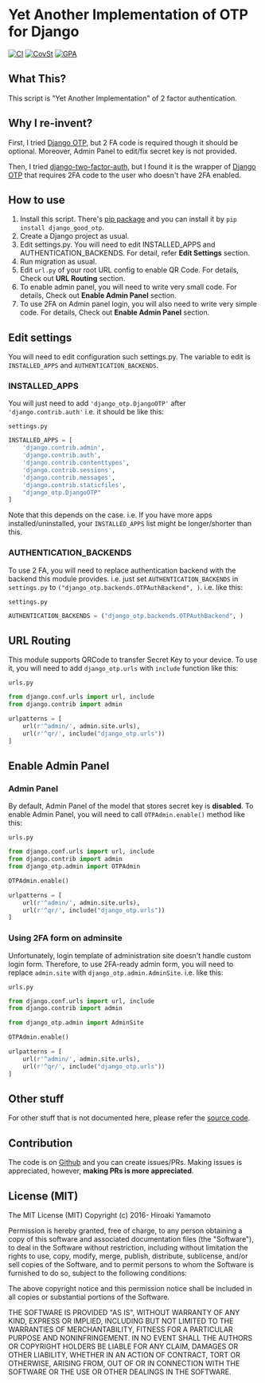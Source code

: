 # Yet Another Implementation of OTP for Django

[![CI]][CI Link] [![CovSt]][CovStLink] [![GPA]][GPALink]

[CI]: https://travis-ci.org/hiroaki-yamamoto/django-good-otp.svg?branch=master
[CI Link]: https://travis-ci.org/hiroaki-yamamoto/django-good-otp
[CovSt]: https://coveralls.io/repos/github/hiroaki-yamamoto/django-good-otp/badge.svg?branch=master
[CovStLink]: https://coveralls.io/github/hiroaki-yamamoto/django-good-otp?branch=master
[GPA]: https://codeclimate.com/github/hiroaki-yamamoto/django-good-otp/badges/gpa.svg
[GPALink]: https://codeclimate.com/github/hiroaki-yamamoto/django-good-otp

## What This?

This script is "Yet Another Implementation" of 2 factor authentication.

## Why I re-invent?

First, I tried [Django OTP], but 2 FA code is required though it should be
optional. Moreover, Admin Panel to edit/fix secret key is not provided.

Then, I tried [django-two-factor-auth], but I found it is the wrapper of
[Django OTP] that requires 2FA code to the user who doesn't have 2FA enabled.

[Django OTP]: https://bitbucket.org/psagers/django-otp
[django-two-factor-auth]: https://github.com/Bouke/django-two-factor-auth

## How to use

1. Install this script. There's [pip package] and you can install it by
   `pip install django_good_otp`.
2. Create a Django project as usual.
3. Edit settings.py. You will need to edit INSTALLED_APPS and
   AUTHENTICATION_BACKENDS. For detail, refer **Edit Settings** section.
4. Run migration as usual.
5. Edit `url.py` of your root URL config to enable QR Code.
   For details, Check out **URL Routing** section.
6. To enable admin panel, you will need to write very small code.
   For details, Check out **Enable Admin Panel** section.
7. To use 2FA on Admin panel login, you will also need to write very simple
   code. For details, Check out **Enable Admin Panel** section.

[pip package]: https://pypi.python.org/pypi/django_good_otp

## Edit settings

You will need to edit configuration such settings.py. The variable to edit
is `INSTALLED_APPS` and `AUTHENTICATION_BACKENDS`.

### INSTALLED_APPS

You will just need to add `'django_otp.DjangoOTP'`
after `'django.contrib.auth'` i.e. it should be like this:

`settings.py`
```python
INSTALLED_APPS = [
    'django.contrib.admin',
    'django.contrib.auth',
    'django.contrib.contenttypes',
    'django.contrib.sessions',
    'django.contrib.messages',
    'django.contrib.staticfiles',
    "django_otp.DjangoOTP"
]
```

Note that this depends on the case. i.e. If you have more apps
installed/uninstalled, your `INSTALLED_APPS` list might be longer/shorter than
this.

### AUTHENTICATION_BACKENDS

To use 2 FA, you will need to replace authentication backend with the backend
this module provides. i.e. just set `AUTHENTICATION_BACKENDS` in `settings.py`
to `("django_otp.backends.OTPAuthBackend", )`. i.e. like this:

`settings.py`
```python
AUTHENTICATION_BACKENDS = ("django_otp.backends.OTPAuthBackend", )
```

## URL Routing

This module supports QRCode to transfer Secret Key to your device. To
use it, you will need to add `django_otp.urls` with `include` function
like this:

`urls.py`
```python
from django.conf.urls import url, include
from django.contrib import admin

urlpatterns = [
    url(r'^admin/', admin.site.urls),
    url(r'^qr/', include("django_otp.urls"))
]
```

## Enable Admin Panel

### Admin Panel

By default, Admin Panel of the model that stores secret key is **disabled**.
To enable Admin Panel, you will need to call `OTPAdmin.enable()` method like
this:

`urls.py`
```python
from django.conf.urls import url, include
from django.contrib import admin
from django_otp.admin import OTPAdmin

OTPAdmin.enable()

urlpatterns = [
    url(r'^admin/', admin.site.urls),
    url(r'^qr/', include("django_otp.urls"))
]
```

### Using 2FA form on adminsite

Unfortunately, login template of administration site doesn't handle custom
login form. Therefore, to use 2FA-ready admin form, you will need to replace
`admin.site` with `django_otp.admin.AdminSite`. i.e. like this:

`urls.py`
```python
from django.conf.urls import url, include
from django.contrib import admin

from django_otp.admin import AdminSite

OTPAdmin.enable()

urlpatterns = [
    url(r'^admin/', admin.site.urls),
    url(r'^qr/', include("django_otp.urls"))
]
```

## Other stuff
For other stuff that is not documented here, please refer the [source code].

[source code]: https://github.com/hiroaki-yamamoto/django-good-otp

## Contribution
The code is on [Github] and you can create issues/PRs. Making issues is
appreciated, however, **making PRs is more appreciated**.

[Github]: https://github.com/hiroaki-yamamoto/django-good-otp

## License (MIT)

The MIT License (MIT)
Copyright (c) 2016- Hiroaki Yamamoto

Permission is hereby granted, free of charge, to any person obtaining a copy of
this software and associated documentation files (the "Software"), to deal in
the Software without restriction, including without limitation the rights to
use, copy, modify, merge, publish, distribute, sublicense, and/or sell copies
of the Software, and to permit persons to whom the Software is furnished to do
so, subject to the following conditions:

The above copyright notice and this permission notice shall be included in all
copies or substantial portions of the Software.

THE SOFTWARE IS PROVIDED "AS IS", WITHOUT WARRANTY OF ANY KIND, EXPRESS OR
IMPLIED, INCLUDING BUT NOT LIMITED TO THE WARRANTIES OF MERCHANTABILITY,
FITNESS FOR A PARTICULAR PURPOSE AND NONINFRINGEMENT. IN NO EVENT SHALL THE
AUTHORS OR COPYRIGHT HOLDERS BE LIABLE FOR ANY CLAIM, DAMAGES OR OTHER
LIABILITY, WHETHER IN AN ACTION OF CONTRACT, TORT OR OTHERWISE, ARISING FROM,
OUT OF OR IN CONNECTION WITH THE SOFTWARE OR THE USE OR OTHER DEALINGS IN THE
SOFTWARE.
